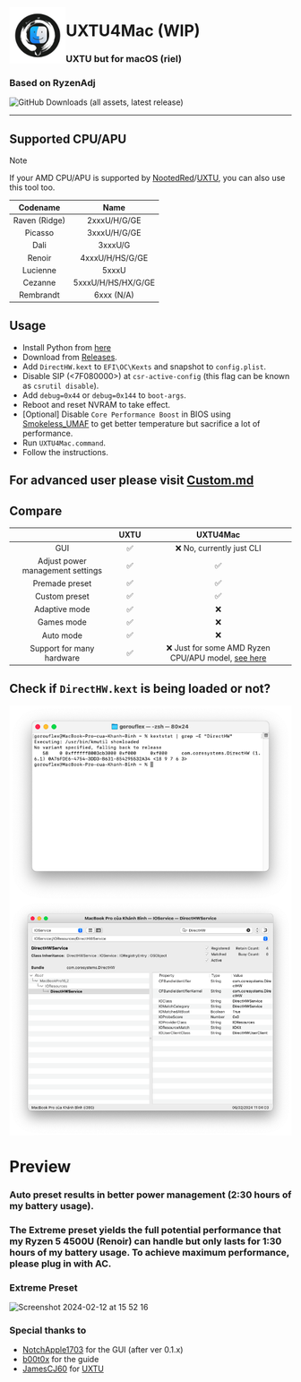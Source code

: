 <picture><img align="left" src="/Img/Logo.png" width="20%"/></picture>
<h1>UXTU4Mac (WIP)</h1>
<h3>UXTU but for macOS (riel)</h3>
<h3>Based on RyzenAdj</h3>

![GitHub Downloads (all assets, latest release)](https://img.shields.io/github/downloads/AppleOSX/UXTU4Mac/total)

---

## Supported CPU/APU
> [!NOTE]
> If your AMD CPU/APU is supported by [NootedRed](https://github.com/ChefKissInc/NootedRed)/[UXTU](https://github.com/JamesCJ60/Universal-x86-Tuning-Utility), you can also use this tool too.

| Codename | Name |
| :---: | :---: |
| Raven (Ridge) | 2xxxU/H/G/GE |
| Picasso | 3xxxU/H/G/GE |
| Dali | 3xxxU/G |
| Renoir | 4xxxU/H/HS/G/GE |
| Lucienne | 5xxxU |
| Cezanne | 5xxxU/H/HS/HX/G/GE |
| Rembrandt | 6xxx (N/A) |

## Usage

- Install Python from [here](https://www.python.org)
- Download from [Releases](https://github.com/AppleOSX/UXTU4Mac/releases).
- Add `DirectHW.kext` to `EFI\OC\Kexts` and snapshot to `config.plist`.
- Disable SIP (<7F080000>) at `csr-active-config` (this flag can be known as `csrutil disable`).
- Add `debug=0x44` or `debug=0x144` to `boot-args`.
- Reboot and reset NVRAM to take effect.
- [Optional] Disable `Core Performance Boost` in BIOS using [Smokeless_UMAF](https://github.com/DavidS95/Smokeless_UMAF) to get better temperature but sacrifice a lot of performance.
- Run `UXTU4Mac.command`.
- Follow the instructions.

## For advanced user please visit [Custom.md](Custom.md)

## Compare 

|  | UXTU | UXTU4Mac |  
|    :---:     |    :---:   |    :---:   |
| GUI | ✅ | ❌ No, currently just CLI |
| Adjust power management settings | ✅ | ✅ |
| Premade preset | ✅ | ✅ |
| Custom preset | ✅ | ✅ |
| Adaptive mode | ✅ | ❌ |
| Games mode | ✅ | ❌ |
| Auto mode | ✅ | ❌ |
| Support for many hardware | ✅ | ❌ Just for some AMD Ryzen CPU/APU model, [see here](#supported-cpuapu) |


## Check if `DirectHW.kext` is being loaded or not?

<p><img align="center" src="/Img/ck_kext1.png"/><img align="center" src="/Img/ck_kext2.png"/></p>

# Preview
### Auto preset results in better power management (2:30 hours of my battery usage).
### The Extreme preset yields the full potential performance that my Ryzen 5 4500U (Renoir) can handle but only lasts for 1:30 hours of my battery usage. To achieve maximum performance, please plug in with AC.
### Extreme Preset
![Screenshot 2024-02-12 at 15 52 16](https://github.com/AppleOSX/UXTU4Mac/assets/98001973/19e1481a-07ae-4efb-9b50-fac0cf137e0a)

### Special thanks to
- [NotchApple1703](https://github.com/NotchApple1703) for the GUI (after ver 0.1.x)
- [b00t0x](https://github.com/b00t0x) for the guide
- [JamesCJ60](https://github.com/JamesCJ60) for [UXTU](https://github.com/JamesCJ60/Universal-x86-Tuning-Utility)
